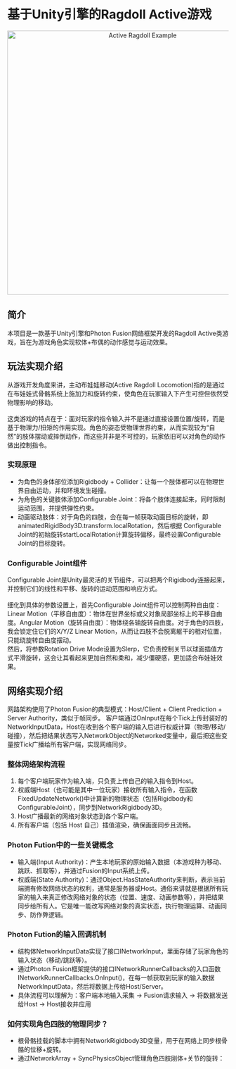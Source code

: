 # 基于Unity引擎的Ragdoll Active游戏
<p align="center">
  <img src="https://github.com/user-attachments/assets/00d66f04-c319-49ff-a923-fa52c9c0fc1a" 
       alt="Active Ragdoll Example" 
       width="600"/>
</p>

## 简介
本项目是一款基于Unity引擎和Photon Fusion网络框架开发的Ragdoll Active类游戏，旨在为游戏角色实现软体+布偶的动作感觉与运动效果。

## 玩法实现介绍
从游戏开发角度来讲，主动布娃娃移动(Active Ragdoll Locomotion)指的是通过在布娃娃式骨骼系统上施加力和旋转约束，使角色在玩家输入下产生可控但依然受物理影响的移动。
<br><br>
这类游戏的特点在于：面对玩家的指令输入并不是通过直接设置位置/旋转，而是基于物理力/扭矩的作用实现。角色的姿态受物理世界约束，从而实现较为“自然”的肢体摆动或摔倒动作，而这些并非是不可控的，玩家依旧可以对角色的动作做出控制指令。

### 实现原理
- 为角色的身体部位添加Rigidbody + Collider：让每一个肢体都可以在物理世界自由运动，并和环境发生碰撞。
- 为角色的关键肢体添加Configurable Joint：将各个肢体连接起来，同时限制运动范围，并提供弹性约束。
- 动画驱动肢体：对于角色的四肢，会在每一帧获取动画目标的旋转，即animatedRigidBody3D.transform.localRotation，然后根据
Configurable Joint的初始旋转startLocalRotation计算旋转偏移，最终设置Configurable Joint的目标旋转。

### Configurable Joint组件
Configurable Joint是Unity最灵活的关节组件，可以把两个Rigidbody连接起来，并控制它们的线性和平移、旋转的运动范围和响应方式。
<br><br>
细化到具体的参数设置上，首先Configurable Joint组件可以控制两种自由度：Linear Motion（平移自由度）：物体在世界坐标或父对象局部坐标上的平移自由度。Angular Motion（旋转自由度）：物体绕各轴旋转自由度。对于角色的四肢，我会锁定住它们的X/Y/Z Linear Motion，从而让四肢不会脱离躯干的相对位置，只能绕旋转自由度摆动。  
然后，将参数Rotation Drive Mode设置为Slerp，它负责控制关节以球面插值方式平滑旋转，这会让其看起来更加自然和柔和，减少僵硬感，更加适合布娃娃效果。

## 网络实现介绍
网路架构使用了Photon Fusion的典型模式：Host/Client + Client Prediction + Server Authority，类似于帧同步。
客户端通过OnInput在每个Tick上传封装好的NetworkInputData，Host在收到各个客户端的输入后进行权威计算（物理/移动/碰撞），然后把结果状态写入NetworkObject的Networked变量中，最后把这些变量按Tick广播给所有客户端，实现网络同步。

### 整体网络架构流程
1. 每个客户端玩家作为输入端，只负责上传自己的输入指令到Host。
2. 权威端Host（也可能是其中一位玩家）接收所有输入指令，在函数FixedUpdateNetwork()中计算新的物理状态（包括Rigidbody和ConfigurableJoint），同步到NetworkRigidbody3D。
3. Host广播最新的网络对象状态到各个客户端。
4. 所有客户端（包括 Host 自己）插值渲染，确保画面同步且流畅。

### Photon Fution中的一些关键概念
- 输入端(Input Authority)：产生本地玩家的原始输入数据（本游戏种为移动、跳跃、抓取等），并通过Fusion的Input系统上传。
- 权威端(State Authority)：通过Object.HasStateAuthority来判断，表示当前端拥有修改网络状态的权利，通常是服务器或Host。通俗来讲就是根据所有玩家的输入来真正修改网络对象的状态（位置、速度、动画参数等），并把结果同步给所有人。它是唯一能改写网络对象的真实状态，执行物理运算、动画同步、防作弊逻辑。

### Photon Fution的输入回调机制
- 结构体NetworkInputData实现了接口INetworkInput，里面存储了玩家角色的输入状态（移动/跳跃等）。
- 通过Photon Fusion框架提供的接口INetworkRunnerCallbacks的入口函数INetworkRunnerCallbacks.OnInput()，在每一帧获取到玩家的输入数据NetworkInputData，然后将数据上传给Host/Server。
- 具体流程可以理解为：客户端本地输入采集 -> Fusion请求输入 -> 将数据发送给Host -> Host接收并应用

### 如何实现角色四肢的物理同步？
- 根骨骼挂载的脚本中拥有NetworkRigidbody3D变量，用于在网络上同步根骨骼的位移+旋转。
- 通过NetworkArray + SyncPhysicsObject管理角色四肢刚体+关节的旋转：
